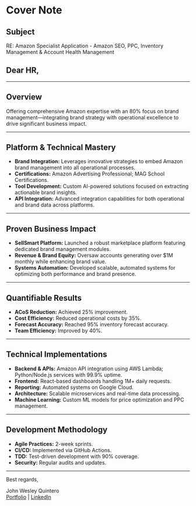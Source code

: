 # Cover Note

## Subject
RE: Amazon Specialist Application - Amazon SEO, PPC, Inventory Management & Account Health Management

## Dear HR,

---

## Overview
Offering comprehensive Amazon expertise with an 80% focus on brand management—integrating brand strategy with operational excellence to drive significant business impact.

---

## Platform & Technical Mastery
- **Brand Integration:** Leverages innovative strategies to embed Amazon brand management into all operational processes.
- **Certifications:** Amazon Advertising Professional; MAG School Certifications.
- **Tool Development:** Custom AI-powered solutions focused on extracting actionable brand insights.
- **API Integration:** Advanced integration capabilities for both operational and brand data across platforms.

---

## Proven Business Impact
- **SellSmart Platform:** Launched a robust marketplace platform featuring dedicated brand management modules.
- **Revenue & Brand Equity:** Oversaw accounts generating over $1M monthly while enhancing brand value.
- **Systems Automation:** Developed scalable, automated systems for optimizing both performance and brand presence.

---

## Quantifiable Results
- **ACoS Reduction:** Achieved 25% improvement.
- **Cost Efficiency:** Reduced operational costs by 35%.
- **Forecast Accuracy:** Reached 95% inventory forecast accuracy.
- **Team Efficiency:** Improved by 40%.

---

## Technical Implementations
- **Backend & APIs:** Amazon API integration using AWS Lambda; Python/Node.js services with 99.9% uptime.
- **Frontend:** React-based dashboards handling 1M+ daily requests.
- **Reporting:** Automated systems on Google Cloud.
- **Architecture:** Scalable microservices and real-time data processing.
- **Machine Learning:** Custom ML models for price optimization and PPC management.

---

## Development Methodology
- **Agile Practices:** 2-week sprints.
- **CI/CD:** Implemented via GitHub Actions.
- **TDD:** Test-driven development with 90% coverage.
- **Security:** Regular audits and updates.

---

Best regards,

John Wesley Quintero  
[Portfolio](https://wesleyquintero.vercel.app/) | [LinkedIn](https://linkedin.com/in/wesleyquintero)